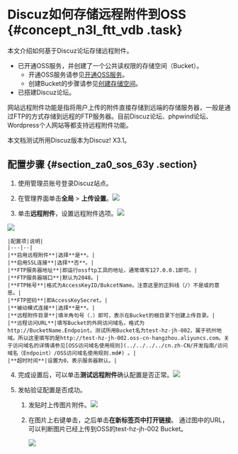 # Discuz如何存储远程附件到OSS {#concept_n3l_ftt_vdb .task}

本文介绍如何基于Discuz论坛存储远程附件。

-   已开通OSS服务，并创建了一个公共读权限的存储空间（Bucket）。
    -   开通OSS服务请参见[开通OSS服务](../../../../cn.zh-CN/快速入门/开通OSS服务.md#)。
    -   创建Bucket的步骤请参见[创建存储空间](../../../../cn.zh-CN/控制台用户指南/管理存储空间/创建存储空间.md#)。
-   已搭建Discuz论坛。

网站远程附件功能是指将用户上传的附件直接存储到远端的存储服务器，一般是通过FTP的方式存储到远程的FTP服务器。目前Discuz论坛、phpwind论坛、Wordpress个人网站等都支持远程附件功能。

本文档测试所用Discuz版本为Discuz! X3.1。

## 配置步骤 {#section_za0_sos_63y .section}

1.  使用管理员账号登录Discuz站点。
2.  在管理界面单击**全局** \> **上传设置**。![](http://static-aliyun-doc.oss-cn-hangzhou.aliyuncs.com/assets/img/4865/15688757042805_zh-CN.png)


3.  单击**远程附件**，设置远程附件选项。![](http://static-aliyun-doc.oss-cn-hangzhou.aliyuncs.com/assets/img/4865/15688757042806_zh-CN.png)

![](http://static-aliyun-doc.oss-cn-hangzhou.aliyuncs.com/assets/img/4865/15688757042808_zh-CN.png)

 

    |配置项|说明|
    |---|--|
    |**启用远程附件**|选择**是**。|
    |**启用SSL连接**|选择**否**。|
    |**FTP服务器地址**|即运行ossftp工具的地址，通常填写127.0.0.1即可。|
    |**FTP服务器端口**|默认为2048。|
    |**FTP帐号**|格式为AccessKeyID/BukcetName。注意这里的正斜线（/）不是或的意思。|
    |**FTP密码**|即AccessKeySecret。|
    |**被动模式连接**|选择**是**。|
    |**远程附件目录**|填半角句号（.）即可，表示在Bucket的根目录下创建上传目录。|
    |**远程访问URL**|填写Bucket的外网访问域名，格式为http://BucketName.Endpoint。测试所用Bucket名为test-hz-jh-002，属于杭州地域。所以这里填写的是http://test-hz-jh-002.oss-cn-hangzhou.aliyuncs.com。关于访问域名的详情请参见[OSS访问域名使用规则](../../../../cn.zh-CN/开发指南/访问域名（Endpoint）/OSS访问域名使用规则.md#) 。|
    |**超时时间**|设置为0，表示服务器默认。|

4.  完成设置后，可以单击**测试远程附件**确认配置是否正常。![](http://static-aliyun-doc.oss-cn-hangzhou.aliyuncs.com/assets/img/4865/15688757042809_zh-CN.png)


5.  发帖验证配置是否成功。 
    1.  发贴时上传图片附件。![](http://static-aliyun-doc.oss-cn-hangzhou.aliyuncs.com/assets/img/4865/15688757042810_zh-CN.png)


    2.  在图片上右键单击，之后单击**在新标签页中打开链接**。 通过图中的URL，可以判断图片已经上传到OSS的test-hz-jh-002 Bucket。

        ![](http://static-aliyun-doc.oss-cn-hangzhou.aliyuncs.com/assets/img/4865/15688757042811_zh-CN.png)


